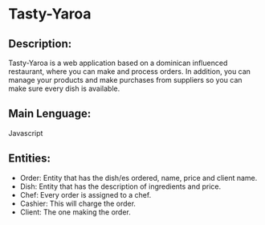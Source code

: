 # **Tasty-Yaroa**

## **Description:**

Tasty-Yaroa is a web application based on a dominican influenced restaurant, where you can make and process orders. In addition, you can manage your products and make purchases from suppliers so you can make sure every dish is available.

## **Main Lenguage:**

Javascript

## **Entities:**

- Order: Entity that has the dish/es ordered, name, price and client name.
- Dish: Entity that has the description of ingredients and price.
- Chef: Every order is assigned to a chef.
- Cashier: This will charge the order.
- Client: The one making the order.